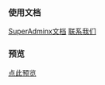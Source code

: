 ### 使用文档
[SuperAdminx文档](http://www.superadminx.com) [联系我们](https://www.superadminx.com/about.html)

### 预览
[点此预览](http://www.superadminx.com/preview.html)